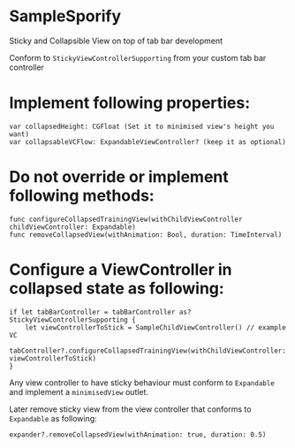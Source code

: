 # SampleSporify
Sticky and Collapsible View on top of tab bar development

Conform to ```StickyViewControllerSupporting``` from your custom tab bar controller

# Implement following properties:
```
var collapsedHeight: CGFloat (Set it to minimised view's height you want)
var collapsableVCFlow: ExpandableViewController? (keep it as optional)
```

# Do not override or implement following methods:
```
func configureCollapsedTrainingView(withChildViewController childViewController: Expandable)
func removeCollapsedView(withAnimation: Bool, duration: TimeInterval)
```

# Configure a ViewController in collapsed state as following:

```
if let tabBarController = tabBarController as? StickyViewControllerSupporting {
    let viewControllerToStick = SampleChildViewController() // example VC
    tabController?.configureCollapsedTrainingView(withChildViewController: viewControllerToStick)
}
```

Any view controller to have sticky behaviour must conform to ```Expandable``` and implement a ```minimisedView``` outlet.

Later remove sticky view from the view controller that conforms to ```Expandable``` as following:

```
expander?.removeCollapsedView(withAnimation: true, duration: 0.5)
```
